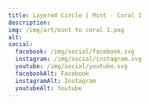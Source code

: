 ```yaml
---
title: Layered Circle | Mint - Coral I
description: 
img: /img/art/mint to coral 1.png
alt: 
social:
  facebook: /img/social/facebook.svg
  instagram: /img/social/instagram.svg
  youtube: /img/social/youtube.svg
  facebookAlt: Facebook
  instagramAlt: Instagram
  youtubeAlt: Youtube
---
```

